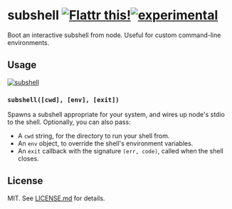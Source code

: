 # subshell [![Flattr this!](https://api.flattr.com/button/flattr-badge-large.png)](https://flattr.com/submit/auto?user_id=hughskennedy&url=http://github.com/hughsk/subshell&title=subshell&description=hughsk/subshell%20on%20GitHub&language=en_GB&tags=flattr,github,javascript&category=software)[![experimental](http://hughsk.github.io/stability-badges/dist/experimental.svg)](http://github.com/hughsk/stability-badges) #

Boot an interactive subshell from node. Useful for custom command-line
environments.

## Usage ##

[![subshell](https://nodei.co/npm/subshell.png?mini=true)](https://nodei.co/npm/subshell)

### `subshell([cwd], [env], [exit])` ###

Spawns a subshell appropriate for your system, and wires up node's stdio
to the shell. Optionally, you can also pass:

* A `cwd` string, for the directory to run your shell from.
* An `env` object, to override the shell's environment variables.
* An `exit` callback with the signature `(err, code)`, called when the shell
  closes.

## License ##

MIT. See [LICENSE.md](http://github.com/hughsk/subshell/blob/master/LICENSE.md) for details.
